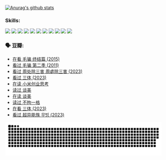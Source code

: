 
[![Anurag's github stats](https://github-readme-stats.vercel.app/api?username=w940853815)](https://github.com/anuraghazra/github-readme-stats)

### Skills:

<code><img height="32" src="https://cdn.jsdelivr.net/npm/simple-icons@v5/icons/python.svg"></code>
<code><img height="32" src="https://cdn.jsdelivr.net/npm/simple-icons@v5/icons/javascript.svg"></code>
<code><img height="32" src="https://cdn.jsdelivr.net/npm/simple-icons@v5/icons/django.svg"></code>
<code><img height="32" src="https://cdn.jsdelivr.net/npm/simple-icons@v5/icons/flask.svg"></code>
<code><img height="32" src="https://cdn.jsdelivr.net/npm/simple-icons@v5/icons/vuetify.svg"></code>
<code><img height="32" src="https://cdn.jsdelivr.net/npm/simple-icons@v5/icons/git.svg"></code>
<code><img height="32" src="https://cdn.jsdelivr.net/npm/simple-icons@v5/icons/docker.svg"></code>
<code><img height="32" src="https://cdn.jsdelivr.net/npm/simple-icons@v5/icons/postgresql.svg"></code>
<code><img height="32" src="https://cdn.jsdelivr.net/npm/simple-icons@v5/icons/elasticsearch.svg"></code>
<code><img height="32" src="https://cdn.jsdelivr.net/npm/simple-icons@v5/icons/macos.svg"></code>
<code><img height="32" src="https://cdn.jsdelivr.net/npm/simple-icons@v5/icons/linux.svg"></code>

### 🗣 豆瓣:

<!-- DOUBAN-ACTIVITIES:START -->
- [在看 毛骗 终结篇‎ (2015)](https://www.douban.com/people/136069238/status/4581971924/?_i=13716156)
- [看过 毛骗 第二季‎ (2011)](https://www.douban.com/people/136069238/status/4581971810/?_i=13716156)
- [看过 周处除三害 周處除三害‎ (2023)](https://www.douban.com/people/136069238/status/4575646701/?_i=13716156)
- [看过 三体‎ (2023)](https://www.douban.com/people/136069238/status/4574263039/?_i=13716156)
- [在读 小米创业思考](https://www.douban.com/people/136069238/status/4572047905/?_i=13716156)
- [读过 谈美](https://www.douban.com/people/136069238/status/4572047629/?_i=13716156)
- [在读 谈美](https://www.douban.com/people/136069238/status/4560861771/?_i=13716156)
- [读过 不拘一格](https://www.douban.com/people/136069238/status/4560861445/?_i=13716156)
- [在看 三体‎ (2023)](https://www.douban.com/people/136069238/status/4558185093/?_i=13716156)
- [看过 超异能族 무빙‎ (2023)](https://www.douban.com/people/136069238/status/4556824186/?_i=13716156)
<!-- DOUBAN-ACTIVITIES:END -->


![Snake animation](https://raw.githubusercontent.com/w940853815/w940853815/output/github-contribution-grid-snake.svg)

<!--
**w940853815/w940853815** is a ✨ _special_ ✨ repository because its `README.md` (this file) appears on your GitHub profile.

Here are some ideas to get you started:

- 🔭 I’m currently working on ...
- 🌱 I’m currently learning ...
- 👯 I’m looking to collaborate on ...
- 🤔 I’m looking for help with ...
- 💬 Ask me about ...
- 📫 How to reach me: ...
- 😄 Pronouns: ...
- ⚡ Fun fact: ...
-->
